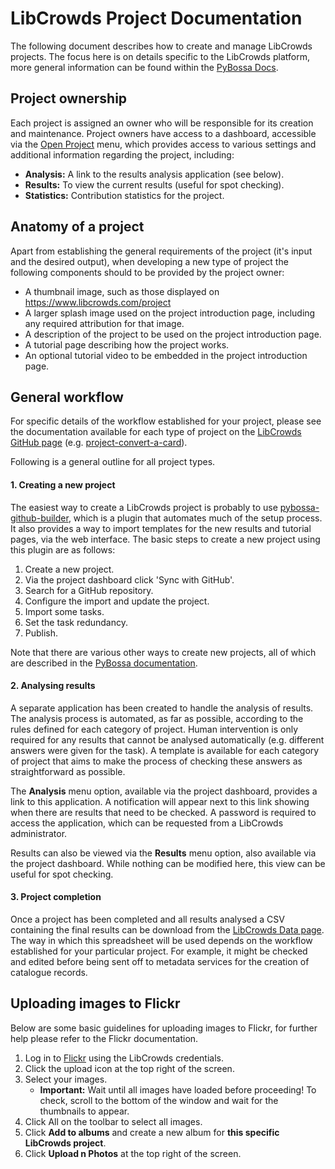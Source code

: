 # LibCrowds Project Documentation

The following document describes how to create and manage LibCrowds projects.
The focus here is on details specific to the LibCrowds platform, more general
information can be found within the
[PyBossa Docs](http://docs.pybossa.com/en/latest/build_with_pybossa.html).


## Project ownership

Each project is assigned an owner who will be responsible for its creation and
maintenance. Project owners have access to a dashboard, accessible
via the [Open Project](https://www.libcrowds.com/account/alexmendes/projects)
menu, which provides access to various settings and additional information
regarding the project, including:

- **Analysis:** A link to the results analysis application (see below).
- **Results:** To view the current results (useful for spot checking).
- **Statistics:** Contribution statistics for the project.


## Anatomy of a project

Apart from establishing the general requirements of the project (it's input and the desired
output),  when developing a new type of project the following components should to be
provided by the project owner:

- A thumbnail image, such as those displayed on https://www.libcrowds.com/project
- A larger splash image used on the project introduction page, including any required
attribution for that image.
- A description of the project to be used on the project introduction page.
- A tutorial page describing how the project works.
- An optional tutorial video to be embedded in the project introduction page.


## General workflow

For specific details of the workflow established for your project, please see
the documentation available for each type of project on the
[LibCrowds GitHub page](https://github.com/LibCrowds?utf8=%E2%9C%93&query=project)
(e.g. [project-convert-a-card](https://github.com/LibCrowds/project-convert-a-card)).

Following is a general outline for all project types.


#### 1. Creating a new project

The easiest way to create a LibCrowds project is probably to use
[pybossa-github-builder](https://github.com/alexandermendes/pybossa-github-builder),
which is a plugin that automates much of the setup process. It also provides a way
to import templates for the new results and tutorial pages, via the web interface.
The basic steps to create a new project using this plugin are as follows:

1. Create a new project.
2. Via the project dashboard click 'Sync with GitHub'.
3. Search for a GitHub repository.
4. Configure the import and update the project.
5. Import some tasks.
6. Set the task redundancy.
7. Publish.

Note that there are various other ways to create new projects, all of which are
described in the [PyBossa documentation](http://docs.pybossa.com/en/latest/user/overview.html).


#### 2. Analysing results

A separate application has been created to handle the analysis of results. The
analysis process is automated, as far as possible, according to the rules
defined for each category of project. Human intervention is only required for
any results that cannot be analysed automatically (e.g. different answers were
given for the task). A template is available for each category of project that
aims to make the process of checking these answers as straightforward as possible.

The **Analysis** menu option, available via the project dashboard, provides a
link to this application. A notification will appear next to this link showing
when there are results that need to be checked. A password is required to access the
application, which can be requested from a LibCrowds administrator.

Results can also be viewed via the **Results** menu option, also available via
the project dashboard. While nothing can be modified here, this view can be useful
for spot checking.


#### 3. Project completion

Once a project has been completed and all results analysed a CSV containing the
final results can be download from the
[LibCrowds Data page](https://www.libcrowds.com/data). The way in which this
spreadsheet will be used depends on the workflow established for your particular
project. For example, it might be checked and edited before being sent off to
metadata services for the creation of catalogue records.


## Uploading images to Flickr

Below are some basic guidelines for uploading images to Flickr, for further help
please refer to the Flickr documentation.

1. Log in to [Flickr](https://www.flickr.com) using the LibCrowds credentials.
2. Click the upload icon at the top right of the screen.
3. Select your images.
    - **Important:** Wait until all images have loaded before proceeding! To check,
    scroll to the bottom of the window and wait for the thumbnails to appear.
4. Click All on the toolbar to select all images.
5. Click **Add to albums** and create a new album for **this specific LibCrowds project**.
6. Click **Upload n Photos** at the top right of the screen.
